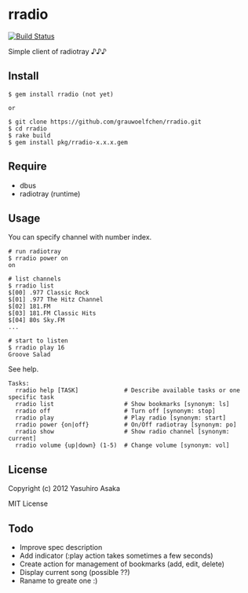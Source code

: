 # rradio

[![Build Status](https://secure.travis-ci.org/grauwoelfchen/rradio.png)](http://travis-ci.org/grauwoelfchen/rradio)

Simple client of radiotray ♪♪♪


## Install

```
$ gem install rradio (not yet)

or

$ git clone https://github.com/grauwoelfchen/rradio.git
$ cd rradio
$ rake build
$ gem install pkg/rradio-x.x.x.gem
```


## Require

* dbus
* radiotray (runtime)


## Usage

You can specify channel with number index.

```
# run radiotray
$ rradio power on
on

# list channels
$ rradio list
$[00] .977 Classic Rock
$[01] .977 The Hitz Channel
$[02] 181.FM
$[03] 181.FM Classic Hits
$[04] 80s Sky.FM
...

# start to listen
$ rradio play 16
Groove Salad
```

See help.

```
Tasks:
  rradio help [TASK]             # Describe available tasks or one specific task
  rradio list                    # Show bookmarks [synonym: ls]
  rradio off                     # Turn off [synonym: stop]
  rradio play                    # Play radio [synonym: start]
  rradio power {on|off}          # On/Off radiotray [synonym: po]
  rradio show                    # Show radio channel [synonym: current]
  rradio volume {up|down} (1-5)  # Change volume [synonym: vol]
```


## License

Copyright (c) 2012 Yasuhiro Asaka

MIT License


## Todo

* Improve spec description
* Add indicator (:play action takes sometimes a few seconds)
* Create action for management of bookmarks (add, edit, delete)
* Display current song (possible ??)
* Raname to greate one :)
